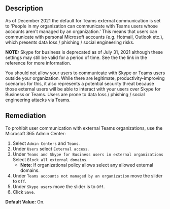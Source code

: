 ## Description

As of December 2021 the default for Teams external communication is set to 'People in my organization can communicate with Teams users whose accounts aren't managed by an organization.' This means that users can communicate with personal Microsoft accounts (e.g. Hotmail, Outlook etc.), which presents data loss / phishing / social engineering risks.

**NOTE:** Skype for business is deprecated as of July 31, 2021 although these settings may still be valid for a period of time. See the the link in the reference for more information.

You should not allow your users to communicate with Skype or Teams users outside your organization. While there are legitimate, productivity-improving scenarios for this, it also represents a potential security threat because those external users will be able to interact with your users over Skype for Business or Teams. Users are prone to data loss / phishing / social engineering attacks via Teams.

## Remediation

To prohibit user communication with external Teams organizations, use the Microsoft 365 Admin Center:

1. Select `Admin Centers` and `Teams`.
2. Under `Users` select `External access`.
3. Under `Teams and Skype for Business users in external organizations` Select `Block all external domains`.
   - **Note**: If organizational policy allows select any allowed external domains.
4. Under `Teams accounts not managed by an organization` move the slider to `Off`.
5. Under `Skype users` move the slider is to `Off`.
6. Click `Save`.

**Default Value:** On.
